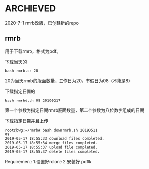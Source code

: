 # ARCHIEVED
2020-7-1 rmrb改版，已创建新的repo


## rmrb
用于下载rmrb，格式为pdf。

下载当天的
```shell
bash rmrb.sh 20
```
20为当天rmrb的版面数量，工作日为20，节假日为08（不能是8）

下载指定日期的
```shell
bash rmrbd.sh 08 20190217
```
第一个参数为指定日期rmrb版面数量，第二个参数为八位数字组成的日期

下载指定日期并且上传
```shell
root@bwg:~/rmrb# bash downrmrb.sh 20190511
08
2019-05-17 18:55:33 download files completed.
2019-05-17 18:55:34 merge files completed.
2019-05-17 18:55:37 upload file completed.
2019-05-17 18:55:37 delete files completed.
```
Requirement:
1.设置好rclone
2.安装好 pdftk

